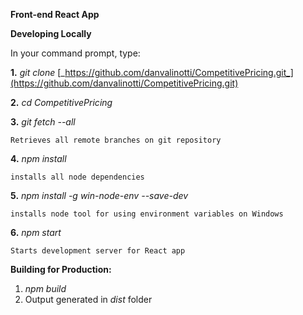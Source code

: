 **Front-end React App**

**Developing Locally**

In your command prompt, type:

  **1.** _git clone_ [_https://github.com/danvalinotti/CompetitivePricing.git_](https://github.com/danvalinotti/CompetitivePricing.git)
  
  **2.** _cd CompetitivePricing_
  
  **3.** _git fetch --all_
     
    Retrieves all remote branches on git repository
  **4.** _npm install_
   
    installs all node dependencies
  **5.** _npm install -g win-node-env --save-dev_
  
    installs node tool for using environment variables on Windows
  **6.** _npm start_
   
    Starts development server for React app

**Building for Production:**
  1. _npm build_
  2. Output generated in _dist_ folder